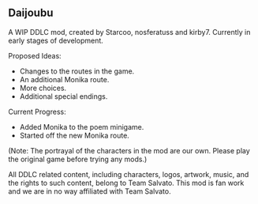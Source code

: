 ## Daijoubu

A WIP DDLC mod, created by Starcoo, nosferatuss and kirby7. Currently in early stages of development.

Proposed Ideas:

 - Changes to the routes in the game.
 - An additional Monika route.
 - More choices.
 - Additional special endings.

Current Progress:

 - Added Monika to the poem minigame.
 - Started off the new Monika route.
 
(Note: The portrayal of the characters in the mod are our own. Please play the original game before trying any mods.)

All DDLC related content, including characters, logos, artwork, music, and the rights to such content, belong to Team Salvato. This mod is fan work and we are in no way affiliated with Team Salvato.
